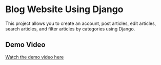 # Blog Website Using Django

This project allows you to create an account, post articles, edit articles, search articles, and filter articles by categories using Django.

## Demo Video

[Watch the demo video here]([link_to_your_video](https://github.com/dumb-koder/blog-website-using-django/blob/main/Blog%20Website.mp4))
